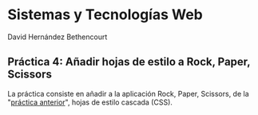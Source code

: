 Sistemas y Tecnologías Web
==========================
David Hernández Bethencourt

Práctica 4: Añadir hojas de estilo a Rock, Paper, Scissors
-----------------------------------------------------------------------------
La práctica consiste en añadir a la aplicación Rock, Paper, Scissors, de la "[práctica anterior](https://github.com/DavidHerBet/SYTW-pr3-Haml)", hojas de estilo cascada (CSS).
